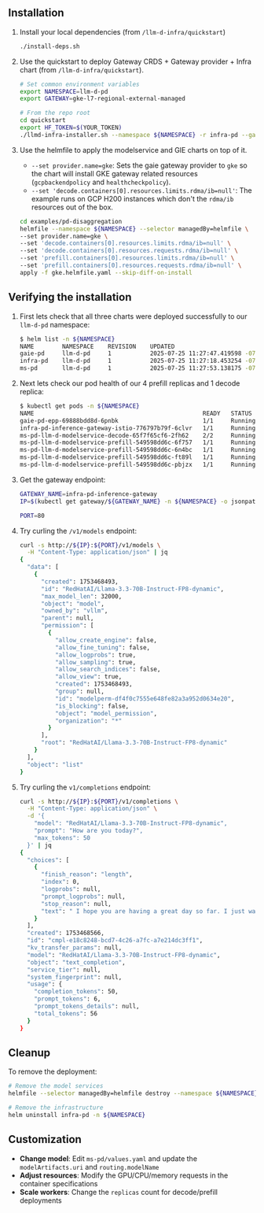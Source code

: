 ## Installation

1. Install your local dependencies (from `/llm-d-infra/quickstart`)

    ```bash
    ./install-deps.sh
    ```

1. Use the quickstart to deploy Gateway CRDS + Gateway provider + Infra chart (from `/llm-d-infra/quickstart`).


    ```bash
    # Set common environment variables
    export NAMESPACE=llm-d-pd
    export GATEWAY=gke-l7-regional-external-managed
    ```

    ```bash
    # From the repo root
    cd quickstart
    export HF_TOKEN=$(YOUR_TOKEN)
    ./llmd-infra-installer.sh --namespace ${NAMESPACE} -r infra-pd --gateway ${GATEWAY} --disable-metrics-collection
    ```

1. Use the helmfile to apply the modelservice and GIE charts on top of it.

   * `--set provider.name=gke`: Sets the gaie gateway provider to `gke` so the chart will install GKE gateway related resources (`gcpbackendpolicy` and `healthcheckpolicy`).
   * `--set 'decode.containers[0].resources.limits.rdma/ib=null'`: The example runs on GCP H200 instances which don't the `rdma/ib` resources out of the box.

    ```bash
    cd examples/pd-disaggregation
    helmfile --namespace ${NAMESPACE} --selector managedBy=helmfile \
    --set provider.name=gke \
    --set 'decode.containers[0].resources.limits.rdma/ib=null' \
    --set 'decode.containers[0].resources.requests.rdma/ib=null' \
    --set 'prefill.containers[0].resources.limits.rdma/ib=null' \
    --set 'prefill.containers[0].resources.requests.rdma/ib=null' \
    apply -f gke.helmfile.yaml --skip-diff-on-install
    ```

## Verifying the installation

1. First lets check that all three charts were deployed successfully to our `llm-d-pd` namespace:

    ```bash
    $ helm list -n ${NAMESPACE}
    NAME        NAMESPACE    REVISION    UPDATED                                 STATUS      CHART                       APP VERSION
    gaie-pd     llm-d-pd     1           2025-07-25 11:27:47.419598 -0700 PDT    deployed    inferencepool-v0.5.1        v0.5.1
    infra-pd    llm-d-pd     1           2025-07-25 11:27:18.453254 -0700 PDT    deployed    llm-d-infra-v1.1.1          v0.2.0
    ms-pd       llm-d-pd     1           2025-07-25 11:27:53.138175 -0700 PDT    deployed    llm-d-modelservice-0.2.0    v0.2.0
    ```

1. Next lets check our pod health of our 4 prefill replicas and 1 decode replica:

    ```bash
    $ kubectl get pods -n ${NAMESPACE}
    NAME                                                READY   STATUS    RESTARTS   AGE
    gaie-pd-epp-69888bdd8d-6pnbk                        1/1     Running   0          54s
    infra-pd-inference-gateway-istio-776797b79f-6clvr   1/1     Running   0          2m9s
    ms-pd-llm-d-modelservice-decode-65f7f65cf6-2fh62    2/2     Running   0          50s
    ms-pd-llm-d-modelservice-prefill-549598dd6c-6f757   1/1     Running   0          49s
    ms-pd-llm-d-modelservice-prefill-549598dd6c-6n4bc   1/1     Running   0          49s
    ms-pd-llm-d-modelservice-prefill-549598dd6c-ft89l   1/1     Running   0          49s
    ms-pd-llm-d-modelservice-prefill-549598dd6c-pbjzx   1/1     Running   0          49s
    ```

1. Get the gateway endpoint:

    ```bash
    GATEWAY_NAME=infra-pd-inference-gateway
    IP=$(kubectl get gateway/${GATEWAY_NAME} -n ${NAMESPACE} -o jsonpath='{.status.addresses[0].value}')

    PORT=80
    ```

1. Try curling the `/v1/models` endpoint:

    ```bash
    curl -s http://${IP}:${PORT}/v1/models \
      -H "Content-Type: application/json" | jq
    {
      "data": [
        {
          "created": 1753468493,
          "id": "RedHatAI/Llama-3.3-70B-Instruct-FP8-dynamic",
          "max_model_len": 32000,
          "object": "model",
          "owned_by": "vllm",
          "parent": null,
          "permission": [
            {
              "allow_create_engine": false,
              "allow_fine_tuning": false,
              "allow_logprobs": true,
              "allow_sampling": true,
              "allow_search_indices": false,
              "allow_view": true,
              "created": 1753468493,
              "group": null,
              "id": "modelperm-df4f0c7555e648fe82a3a952d0634e20",
              "is_blocking": false,
              "object": "model_permission",
              "organization": "*"
            }
          ],
          "root": "RedHatAI/Llama-3.3-70B-Instruct-FP8-dynamic"
        }
      ],
      "object": "list"
    }
    ```

1. Try curling the `v1/completions` endpoint:

    ```bash
    curl -s http://${IP}:${PORT}/v1/completions \
      -H "Content-Type: application/json" \
      -d '{
        "model": "RedHatAI/Llama-3.3-70B-Instruct-FP8-dynamic",
        "prompt": "How are you today?",
        "max_tokens": 50
      }' | jq
    {
      "choices": [
        {
          "finish_reason": "length",
          "index": 0,
          "logprobs": null,
          "prompt_logprobs": null,
          "stop_reason": null,
          "text": " I hope you are having a great day so far. I just wanted to remind you that you are not alone. No matter what you are going through, you have people who care about you and want to help.\nIf you are struggling with difficult emotions"
        }
      ],
      "created": 1753468566,
      "id": "cmpl-e18c8248-bcd7-4c26-a7fc-a7e214dc3ff1",
      "kv_transfer_params": null,
      "model": "RedHatAI/Llama-3.3-70B-Instruct-FP8-dynamic",
      "object": "text_completion",
      "service_tier": null,
      "system_fingerprint": null,
      "usage": {
        "completion_tokens": 50,
        "prompt_tokens": 6,
        "prompt_tokens_details": null,
        "total_tokens": 56
      }
    }
    ```

## Cleanup

To remove the deployment:
```bash
# Remove the model services
helmfile --selector managedBy=helmfile destroy --namespace ${NAMESPACE}

# Remove the infrastructure
helm uninstall infra-pd -n ${NAMESPACE}
```

## Customization

- **Change model**: Edit `ms-pd/values.yaml` and update the `modelArtifacts.uri` and `routing.modelName`
- **Adjust resources**: Modify the GPU/CPU/memory requests in the container specifications
- **Scale workers**: Change the `replicas` count for decode/prefill deployments
